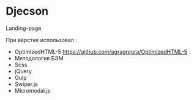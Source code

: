 # Djecson
Landing-page 

При вёрстке использовал :
- OptimizedHTML-5 https://github.com/agragregra/OptimizedHTML-5
- Методология БЭМ
- Scss
- jQuery
- Gulp
- Swiper.js
- Micromodal.js